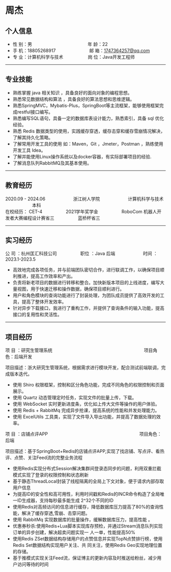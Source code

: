 # 周杰
## 个人信息 

* 性 别：男&emsp;&emsp;&emsp;&emsp;&emsp;&emsp;&emsp;&emsp;&emsp;&emsp;&emsp;&emsp;&ensp;年 龄：22  
* 手 机：18805268917 &emsp;&emsp;&emsp;&emsp;&emsp;&emsp;&ensp;&ensp; 邮 箱：1747364257@qq.com    
* 专 业：计算机科学与技术 &emsp;&emsp;&emsp;&emsp;&emsp; 岗 位：Java开发工程师
***
## 专业技能

* 熟练掌握 java 相关知识 ，具备良好的面向对象的编程思想。
* 熟悉常见数据结构和算法 ，具备良好的算法思想和思维逻辑。
* 熟悉SpringMVC，Mybatis-Plus，SpringBoot等主流框架，能够使用框架完成restful接口编写。
* 熟悉编写SQL语句，具备一定的数据库表设计能力，熟悉索引，具备 sql 优化经验。
* 熟悉 Redis 数据类型的使用，实践缓存穿透，缓存击穿和缓存雪崩情况解决，了解其持久化策略。
* 了解常用开发工具的使用 如：Maven，Git ，Jmeter，Postman ，熟练使用开发工具 Idea。
* 了解并能使用Linux操作系统以及docker容器，有实际部署项目的经验.
* 了解消息队列RabbitMQ及其基本使用。


***
## 教育经历

2020.09  -  2024.06 &emsp;&emsp;&emsp;&emsp;&emsp;&emsp;浙江树人学院   &emsp;&emsp;&emsp;&emsp;&emsp;&emsp;计算机科学与技术   &emsp;&emsp;&emsp;&emsp;&emsp;&emsp;本科   
在校经历： CET-4 &emsp;&emsp;&emsp;&emsp;&emsp;2021学年奖学金  &emsp;&emsp;&emsp;&emsp;&emsp;RoboCom 机器人开发者大赛编程设计赛省三   &emsp;&emsp;&emsp;&emsp;&emsp;蓝桥杯省三

***
## 实习经历

 公 司 ：杭州匡汇科技公司  &emsp;&emsp;&emsp;&emsp;&emsp;职位 ：Java 后端 &emsp;&emsp;&emsp;&emsp;&emsp;&emsp;时间 ：2023.1-2023.5

* 高效地完成各项任务，并与前端团队密切合作，进行联调工作，以确保项目顺利推进，提高工作效率和产出。
* 负责将新老项目的数据进行转移和整合。加快新版本项目的上线进度，编写大量视图，用于快速迁移和操作数据，确保项目顺利进行。
* 用户和角色模块的查询功能进行了封装处理，为团队成员提供了高效开发的工具，提高了整体开发效率。
* 针对异步下载接口，我进行了重构工作，并提供了查询条件的输入功能，提高接口的复用性和灵活性。

***
## 项目经历
项  目 ：研究生管理系统  &emsp;&emsp;&emsp;&emsp;&emsp;&emsp;&emsp;&emsp;&emsp;&emsp;&emsp;&emsp;&emsp;&emsp;&emsp;&emsp;&emsp;&emsp;&emsp;&emsp;     项目角色：后端开发

项目描述：浙大研究生管理系统，根据需求进行模块开发，配合测试前端联调，完成版本迭代。
* 使用 Shiro 权限框架，控制和区分角色功能，完成不同角色的权限控制和页面展示。
* 使用 Quartz 动态管理定时任务，实现文件的批量上传，下载。
* 使用 WebSocket 实时更新进度条，优化如上传大文件等操作的用户体验。
* 使用 Redis + RabbitMq 完成异步抢课，提高系统的性能和并发处理能力。
* 使用 ExcelUtils 工具类，实现了文件导入导出功能，并提高了数据处理的效率。


项  目  ：店铺点评APP   &emsp;&emsp;&emsp;&emsp;&emsp;&emsp;&emsp;&emsp;&emsp;&emsp;&emsp;&emsp;&emsp;&emsp;&emsp;&emsp;&emsp;&emsp;&emsp;&emsp;     项目角色：后端

项目描述：基于SpringBoot+Redis的店铺点评APP,实现了找店铺、写点评、看热评、点赞、关注Feed流的完整业务流程
* 使用Redis实现分布式Session解决集群间登录态同步的问题，利用双重拦截模式实现了登录的权限控制和状态刷新
* 基于静态ThreadLocal封装了线程隔离的全局上下文对象，便于请求内部存取用户信息
* 为提高ID的安全性和高可用性，利用时间戳和Redis的INCR命令构造了全局唯一ID生成器，支持每秒最多能生成
2^32个不同的ID
* 使用Redis对高频访问的信息进行缓存，降低数据库压力提高了80%的查询性能，解决了缓存穿透,雪崩、击穿问题。
* 使用 RabbitMq 实现数据库的批量操作，缓解数据库压力，提高性能 。
* 优惠券秒杀:使用Redis+Lua脚本实现库存预检，并通过Stream消息队列实现订单的异步创建，解决超卖问题实现一
人一单，性能提高50%
* 使用Redis ZSet数据结构存储用户的点赞信息并实现TopN点赞排行榜，使用Redis Set数据结构实现用户关注、共
同关注，使用Redis Geo实现地理位置的存储。
* 基于推模式实现关注Feed流，保证博主的更新内容及时推送给粉丝，减少用户访问等待的时间


